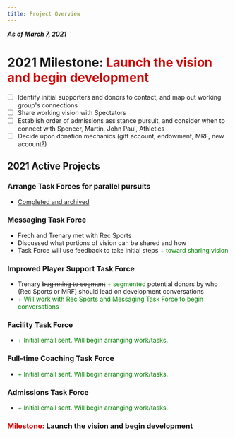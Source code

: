 ```yaml
---
title: Project Overview
---
```

***As of March 7, 2021***

# 2021 Milestone: <span style='color:#cc0000'>Launch the vision and begin development</span>
- [ ] Identify initial supporters and donors to contact, and map out working group's connections
- [ ] Share working vision with Spectators
- [ ] Establish order of admissions assistance pursuit, and consider when to connect with Spencer, Martin, John Paul, Athletics
- [ ] Decide upon donation mechanics (gift account, endowment, MRF, new account?)

## 2021 Active Projects
### Arrange Task Forces for parallel pursuits
- [Completed and archived](http://mr30.mrugby.com/projects/completed.html)

### Messaging Task Force
- Frech and Trenary met with Rec Sports
- Discussed what portions of vision can be shared and how
- Task Force will use feedback to take initial steps <span style='color:green'>+ toward sharing vision</span>

### Improved Player Support Task Force
- Trenary ~~beginning to segment~~ <span style='color:green'>+ segmented</span> potential donors by who (Rec Sports or MRF) should lead on development conversations
- <span style='color:green'>+ Will work with Rec Sports and Messaging Task Force to begin conversations</span>

### Facility Task Force
- <span style='color:green'>+ Initial email sent. Will begin arranging work/tasks.</span>

### Full-time Coaching Task Force
- <span style='color:green'>+ Initial email sent. Will begin arranging work/tasks.</span>

### Admissions Task Force
- <span style='color:green'>+ Initial email sent. Will begin arranging work/tasks.</span>

### <span style='color:#cc0000'>Milestone:</span> **Launch the vision and begin development**

